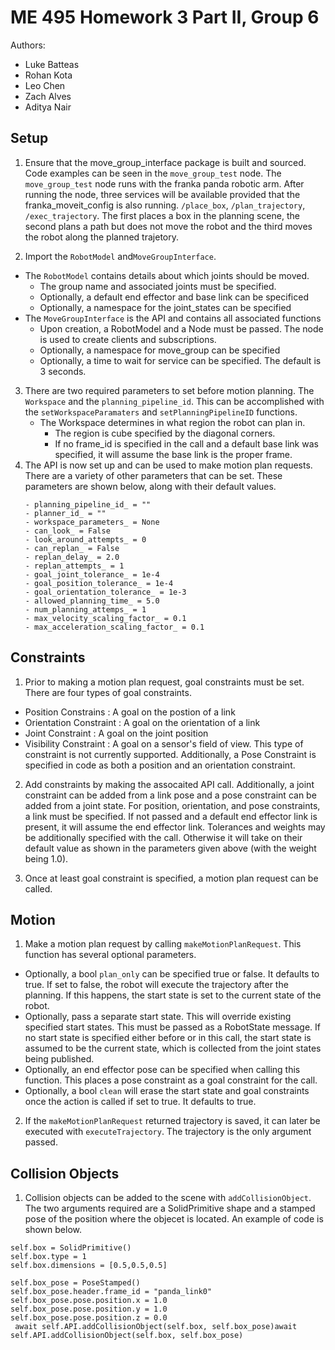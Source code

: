 # ME 495 Homework 3 Part II, Group 6
Authors: 
- Luke Batteas
- Rohan Kota
- Leo Chen
- Zach Alves
- Aditya Nair

## Setup

1. Ensure that the move_group_interface package is built and sourced. Code examples can be seen in the `move_group_test` node.
   The `move_group_test` node runs with the franka panda robotic arm. After running the node, three services will be available provided that the franka_moveit_config is also running. 
   `/place_box`, `/plan_trajectory`, `/exec_trajectory`. The first places a box in the planning scene, the second plans a path but does not move the robot and the third moves the robot along the planned trajetory.

3. Import the `RobotModel` and`MoveGroupInterface`. 
 - The `RobotModel` contains details about which joints should be moved.
    - The group name and associated joints must be specified.
    - Optionally, a default end effector and base link can be specificed
    - Optionally, a namespace for the joint_states can be specified
- The `MoveGroupInterface` is the API and contains all associated functions
    - Upon creation, a RobotModel and a Node must be passed. The node is used to create clients and subscriptions.
    - Optionally, a namespace for move_group can be specified
    - Optionally, a time to wait for service can be specified. The default is 3 seconds.

3. There are two required parameters to set before motion planning. The `Workspace` and the `planning_pipeline_id`.
   This can be accomplished with the `setWorkspaceParamaters` and `setPlanningPipelineID` functions.
    - The Workspace determines in what region the robot can plan in. 
        - The region is cube specified by the diagonal corners.
        - If no frame_id is specified in the call and a default base link was specified, it will assume the base link is the proper frame.
5. The API is now set up and can be used to make motion plan requests. There are a variety of other parameters that can be set. 
    These parameters are shown below, along with their default values.
    ```
    - planning_pipeline_id_ = "" 
    - planner_id_ = ""
    - workspace_parameters_ = None
    - can_look_ = False
    - look_around_attempts_ = 0
    - can_replan_ = False
    - replan_delay_ = 2.0
    - replan_attempts_ = 1
    - goal_joint_tolerance_ = 1e-4
    - goal_position_tolerance_ = 1e-4
    - goal_orientation_tolerance_ = 1e-3
    - allowed_planning_time_ = 5.0
    - num_planning_attemps_ = 1
    - max_velocity_scaling_factor_ = 0.1
    - max_acceleration_scaling_factor_ = 0.1 
    ```

## Constraints

1. Prior to making a motion plan request, goal constraints must be set. There are four types of goal constraints.
 - Position Constrains : A goal on the postion of a link
 - Orientation Constraint : A goal on the orientation of a link
 - Joint Constraint : A goal on the joint position
 - Visibility Constraint : A goal on a sensor's field of view. This type of constraint is not currently supported.
 Additionally, a Pose Constraint is specified in code as both a position and an orientation constraint.

2. Add constraints by making the assocaited API call. 
   Additionally, a joint constraint can be added from a link pose and a pose constraint can be added from a joint state.
   For position, orientation, and pose constraints, a link must be specified. If not passed and a default end effector link is present, it will assume the end effector link.
   Tolerances and weights may be additionally specified with the call. Otherwise it will take on their default value as shown in the parameters given above (with the weight being 1.0).

3. Once at least goal constraint is specified, a motion plan request can be called. 



## Motion

1. Make a motion plan request by calling `makeMotionPlanRequest`. This function has several optional parameters.
- Optionally, a bool `plan_only` can be specified true or false. It defaults to true. If set to false, the robot will execute the trajectory after the planning. If this happens, the start state is set to the current state of the robot. 
- Optionally, pass a separate start state. This will override existing specified start states. This must be passed as a RobotState message. If no start state is specified either before or in this call, the start state is assumed to be the current state, which is collected from the joint states being published. 
- Optionally, an end effector pose can be specified when calling this function. This places a pose constraint as a goal constraint for the call. 
- Optionally, a bool `clean` will erase the start state and goal constraints once the action is called if set to true. It defaults to true.

2. If the `makeMotionPlanRequest` returned trajectory is saved, it can later be executed with `executeTrajectory`. The trajectory is the only argument passed.

## Collision Objects
1. Collision objects can be added to the scene with `addCollisionObject`. The two arguments required are a SolidPrimitive shape and a stamped pose of the position where the objecet is located. An example of code is shown below.
```
self.box = SolidPrimitive()
self.box.type = 1
self.box.dimensions = [0.5,0.5,0.5]

self.box_pose = PoseStamped()
self.box_pose.header.frame_id = "panda_link0"
self.box_pose.pose.position.x = 1.0
self.box_pose.pose.position.y = 1.0
self.box_pose.pose.position.z = 0.0
 await self.API.addCollisionObject(self.box, self.box_pose)await self.API.addCollisionObject(self.box, self.box_pose)
```
